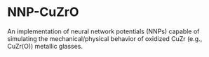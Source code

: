 # NNP-CuZrO
An implementation of neural network potentials (NNPs) capable of simulating the mechanical/physical behavior of oxidized CuZr (e.g., CuZr(O)) metallic glasses.
